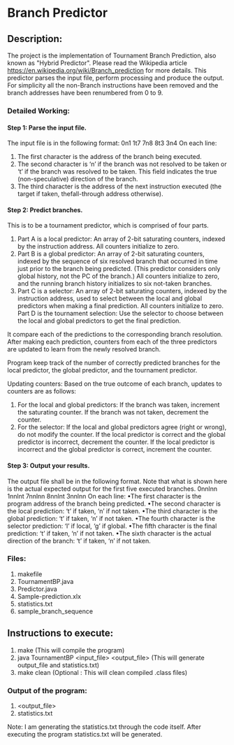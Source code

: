 # Branch Predictor

## Description:
The project is the implementation of Tournament Branch Prediction, also known as "Hybrid Predictor". 
Please read the Wikipedia article https://en.wikipedia.org/wiki/Branch_prediction for more details. 
This predictor parses the input file, perform processing and produce the output. 
For simplicity all the non-Branch instructions have been removed and the branch addresses have been renumbered from 0 to 9.

### Detailed Working:

#### Step 1: Parse the input file. 
The input file is in the following format:
0n1
1t7
7n8
8t3
3n4
On each line:
1. The first character is the address of the branch being executed.
2. The second character is ‘n’ if the branch was not resolved to be taken or ‘t’ if the branch was resolved to be taken. This field indicates the true (non-speculative) direction of the branch.
3. The third character is the address of the next instruction executed (the target if taken, thefall-through address otherwise).

#### Step 2: Predict branches. 
This is to be a tournament predictor, which is comprised of four parts.
  1. Part A is a local predictor: An array of 2-bit saturating counters, indexed by the instruction address. All counters initialize to zero.
  2. Part B is a global predictor: An array of 2-bit saturating counters, indexed by the sequence of six resolved branch that occurred in time just prior to the branch being predicted. (This predictor considers only global history, not the PC of the branch.) All counters initialize to zero, and the running branch history initializes to six not-taken branches.
  3. Part C is a selector: An array of 2-bit saturating counters, indexed by the instruction address, used to select between the local and global predictors when making a final prediction. All counters initialize to zero.
  Part D is the tournament selection: Use the selector to choose between the local and global predictors to get the final prediction.
  
It compare each of the predictions to the corresponding branch resolution. After making each prediction, counters from each of the three predictors are updated to learn from the newly resolved branch. 

Program keep track of the number of correctly predicted branches for the local predictor, the global predictor, and the tournament predictor.

Updating counters:
Based on the true outcome of each branch, updates to counters are as follows:
1. For the local and global predictors:
 If the branch was taken, increment the saturating counter. If the branch was not taken, decrement the counter.
2. For the selector:
  If the local and global predictors agree (right or wrong), do not modify the counter.
  If the local predictor is correct and the global predictor is incorrect, decrement the counter.
  If the local predictor is incorrect and the global predictor is correct, increment the counter.

#### Step 3: Output your results. 
The output file shall be in the following format. Note that what is shown here is the actual expected output for the first five executed branches.
0nnlnn
1nnlnt
7nnlnn
8nnlnt
3nnlnn
On each line:
•The first character is the program address of the branch being predicted.
•The second character is the local prediction: ‘t’ if taken, ‘n’ if not taken.
•The third character is the global prediction: ‘t’ if taken, ‘n’ if not taken.
•The fourth character is the selector prediction: ‘l’ if local, ‘g’ if global.
•The fifth character is the final prediction: ‘t’ if taken, ‘n’ if not taken.
•The sixth character is the actual direction of the branch: ‘t’ if taken, ‘n’ if not taken.


### Files:
1. makefile
2. TournamentBP.java
3. Predictor.java
4. Sample-prediction.xlx
5. statistics.txt
6. sample_branch_sequence

## Instructions to execute:
1. make 						       (This will compile the program)
2. java TournamentBP <input_file> <output_file>  	(This will generate output_file and statistics.txt)
3. make clean 						(Optional : This will clean compiled .class files)

### Output of the program:
1. <output_file>
2. statistics.txt

Note: I am generating the statistics.txt through the code itself. After executing the program statistics.txt will be generated.
